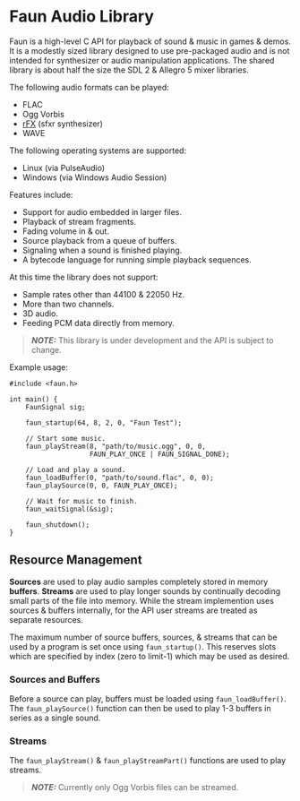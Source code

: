 Faun Audio Library
==================

Faun is a high-level C API for playback of sound & music in games & demos.
It is a modestly sized library designed to use pre-packaged audio and is not
intended for synthesizer or audio manipulation applications.  The shared
library is about half the size the SDL 2 & Allegro 5 mixer libraries.

The following audio formats can be played:
  - FLAC
  - Ogg Vorbis
  - [rFX][] (sfxr synthesizer)
  - WAVE

The following operating systems are supported:
  - Linux (via PulseAudio)
  - Windows (via Windows Audio Session)

Features include:
  - Support for audio embedded in larger files.
  - Playback of stream fragments.
  - Fading volume in & out.
  - Source playback from a queue of buffers.
  - Signaling when a sound is finished playing.
  - A bytecode language for running simple playback sequences.

At this time the library does not support:
  - Sample rates other than 44100 & 22050 Hz.
  - More than two channels.
  - 3D audio.
  - Feeding PCM data directly from memory.

> _**NOTE:**_ This library is under development and the API is subject to
> change.

Example usage:

    #include <faun.h>

    int main() {
        FaunSignal sig;

        faun_startup(64, 8, 2, 0, "Faun Test");

        // Start some music.
        faun_playStream(8, "path/to/music.ogg", 0, 0,
                        FAUN_PLAY_ONCE | FAUN_SIGNAL_DONE);

        // Load and play a sound.
        faun_loadBuffer(0, "path/to/sound.flac", 0, 0);
        faun_playSource(0, 0, FAUN_PLAY_ONCE);

        // Wait for music to finish.
        faun_waitSignal(&sig);

        faun_shutdown();
    }

Resource Management
-------------------

**Sources** are used to play audio samples completely stored in memory
**buffers**.  **Streams** are used to play longer sounds by continually
decoding small parts of the file into memory.  While the stream implemention
uses sources & buffers internally, for the API user streams are treated as
separate resources.

The maximum number of source buffers, sources, & streams that can be used by
a program is set once using `faun_startup()`.  This reserves slots which are
specified by index (zero to limit-1) which may be used as desired.

### Sources and Buffers

Before a source can play, buffers must be loaded using `faun_loadBuffer()`.
The `faun_playSource()` function can then be used to play 1-3 buffers in series
as a single sound.

### Streams

The `faun_playStream()` & `faun_playStreamPart()` functions are used to play
streams.

> _**NOTE:**_ Currently only Ogg Vorbis files can be streamed.


[rFX]: https://raylibtech.itch.io/rfxgen
